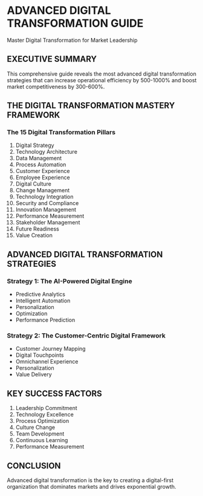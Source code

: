# ADVANCED DIGITAL TRANSFORMATION GUIDE

Master Digital Transformation for Market Leadership

## EXECUTIVE SUMMARY

This comprehensive guide reveals the most advanced digital transformation strategies that can increase operational efficiency by 500-1000% and boost market competitiveness by 300-600%.

## THE DIGITAL TRANSFORMATION MASTERY FRAMEWORK

### The 15 Digital Transformation Pillars
1. Digital Strategy
2. Technology Architecture
3. Data Management
4. Process Automation
5. Customer Experience
6. Employee Experience
7. Digital Culture
8. Change Management
9. Technology Integration
10. Security and Compliance
11. Innovation Management
12. Performance Measurement
13. Stakeholder Management
14. Future Readiness
15. Value Creation

## ADVANCED DIGITAL TRANSFORMATION STRATEGIES

### Strategy 1: The AI-Powered Digital Engine
- Predictive Analytics
- Intelligent Automation
- Personalization
- Optimization
- Performance Prediction

### Strategy 2: The Customer-Centric Digital Framework
- Customer Journey Mapping
- Digital Touchpoints
- Omnichannel Experience
- Personalization
- Value Delivery

## KEY SUCCESS FACTORS

1. Leadership Commitment
2. Technology Excellence
3. Process Optimization
4. Culture Change
5. Team Development
6. Continuous Learning
7. Performance Measurement

## CONCLUSION

Advanced digital transformation is the key to creating a digital-first organization that dominates markets and drives exponential growth.